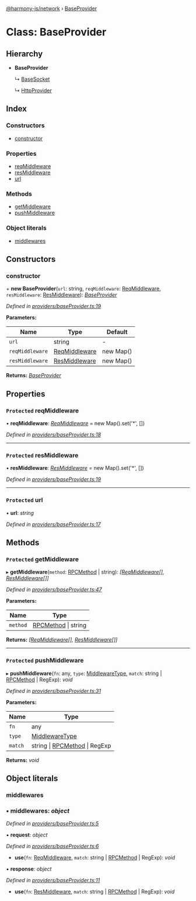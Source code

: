 [@harmony-js/network](../globals.md) › [BaseProvider](baseprovider.md)

# Class: BaseProvider

## Hierarchy

* **BaseProvider**

  ↳ [BaseSocket](basesocket.md)

  ↳ [HttpProvider](httpprovider.md)

## Index

### Constructors

* [constructor](baseprovider.md#constructor)

### Properties

* [reqMiddleware](baseprovider.md#protected-reqmiddleware)
* [resMiddleware](baseprovider.md#protected-resmiddleware)
* [url](baseprovider.md#protected-url)

### Methods

* [getMiddleware](baseprovider.md#protected-getmiddleware)
* [pushMiddleware](baseprovider.md#protected-pushmiddleware)

### Object literals

* [middlewares](baseprovider.md#middlewares)

## Constructors

###  constructor

\+ **new BaseProvider**(`url`: string, `reqMiddleware`: [ReqMiddleware](../globals.md#reqmiddleware), `resMiddleware`: [ResMiddleware](../globals.md#resmiddleware)): *[BaseProvider](baseprovider.md)*

*Defined in [providers/baseProvider.ts:19](https://github.com/FireStack-Lab/Harmony-sdk-core/blob/a192dab/packages/harmony-network/src/providers/baseProvider.ts#L19)*

**Parameters:**

Name | Type | Default |
------ | ------ | ------ |
`url` | string | - |
`reqMiddleware` | [ReqMiddleware](../globals.md#reqmiddleware) |  new Map() |
`resMiddleware` | [ResMiddleware](../globals.md#resmiddleware) |  new Map() |

**Returns:** *[BaseProvider](baseprovider.md)*

## Properties

### `Protected` reqMiddleware

• **reqMiddleware**: *[ReqMiddleware](../globals.md#reqmiddleware)* =  new Map().set('*', [])

*Defined in [providers/baseProvider.ts:18](https://github.com/FireStack-Lab/Harmony-sdk-core/blob/a192dab/packages/harmony-network/src/providers/baseProvider.ts#L18)*

___

### `Protected` resMiddleware

• **resMiddleware**: *[ResMiddleware](../globals.md#resmiddleware)* =  new Map().set('*', [])

*Defined in [providers/baseProvider.ts:19](https://github.com/FireStack-Lab/Harmony-sdk-core/blob/a192dab/packages/harmony-network/src/providers/baseProvider.ts#L19)*

___

### `Protected` url

• **url**: *string*

*Defined in [providers/baseProvider.ts:17](https://github.com/FireStack-Lab/Harmony-sdk-core/blob/a192dab/packages/harmony-network/src/providers/baseProvider.ts#L17)*

## Methods

### `Protected` getMiddleware

▸ **getMiddleware**(`method`: [RPCMethod](../enums/rpcmethod.md) | string): *[[ReqMiddleware](../globals.md#reqmiddleware)[], [ResMiddleware](../globals.md#resmiddleware)[]]*

*Defined in [providers/baseProvider.ts:47](https://github.com/FireStack-Lab/Harmony-sdk-core/blob/a192dab/packages/harmony-network/src/providers/baseProvider.ts#L47)*

**Parameters:**

Name | Type |
------ | ------ |
`method` | [RPCMethod](../enums/rpcmethod.md) &#124; string |

**Returns:** *[[ReqMiddleware](../globals.md#reqmiddleware)[], [ResMiddleware](../globals.md#resmiddleware)[]]*

___

### `Protected` pushMiddleware

▸ **pushMiddleware**(`fn`: any, `type`: [MiddlewareType](../enums/middlewaretype.md), `match`: string | [RPCMethod](../enums/rpcmethod.md) | RegExp): *void*

*Defined in [providers/baseProvider.ts:31](https://github.com/FireStack-Lab/Harmony-sdk-core/blob/a192dab/packages/harmony-network/src/providers/baseProvider.ts#L31)*

**Parameters:**

Name | Type |
------ | ------ |
`fn` | any |
`type` | [MiddlewareType](../enums/middlewaretype.md) |
`match` | string &#124; [RPCMethod](../enums/rpcmethod.md) &#124; RegExp |

**Returns:** *void*

## Object literals

###  middlewares

### ▪ **middlewares**: *object*

*Defined in [providers/baseProvider.ts:5](https://github.com/FireStack-Lab/Harmony-sdk-core/blob/a192dab/packages/harmony-network/src/providers/baseProvider.ts#L5)*

▪ **request**: *object*

*Defined in [providers/baseProvider.ts:6](https://github.com/FireStack-Lab/Harmony-sdk-core/blob/a192dab/packages/harmony-network/src/providers/baseProvider.ts#L6)*

* **use**(`fn`: [ReqMiddleware](../globals.md#reqmiddleware), `match`: string | [RPCMethod](../enums/rpcmethod.md) | RegExp): *void*

▪ **response**: *object*

*Defined in [providers/baseProvider.ts:11](https://github.com/FireStack-Lab/Harmony-sdk-core/blob/a192dab/packages/harmony-network/src/providers/baseProvider.ts#L11)*

* **use**(`fn`: [ResMiddleware](../globals.md#resmiddleware), `match`: string | [RPCMethod](../enums/rpcmethod.md) | RegExp): *void*
